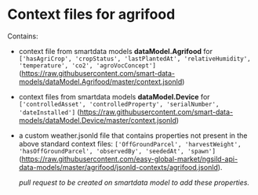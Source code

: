 # Context files for agrifood
Contains:
* context file from smartdata models **dataModel.Agrifood** for `['hasAgriCrop', 'cropStatus', 'lastPlantedAt', 'relativeHumidity', 'temperature', 'co2', 'agroVocConcept']` (https://raw.githubusercontent.com/smart-data-models/dataModel.Agrifood/master/context.jsonld)
* context files from smartdata models **dataModel.Device** for `['controlledAsset', 'controlledProperty', 'serialNumber', 'dateInstalled']` (https://raw.githubusercontent.com/smart-data-models/dataModel.Device/master/context.jsonld)
* a custom weather.jsonld file that contains properties not present in the above standard context files: `['OffGroundParcel', 'harvestWeight', 'hasOffGroundParcel', 'observedBy', 'seededAt', 'spawn']` (https://raw.githubusercontent.com/easy-global-market/ngsild-api-data-models/master/agrifood/jsonld-contexts/agrifood.jsonld).

    *pull request to be created on smartdata model to add these properties.*